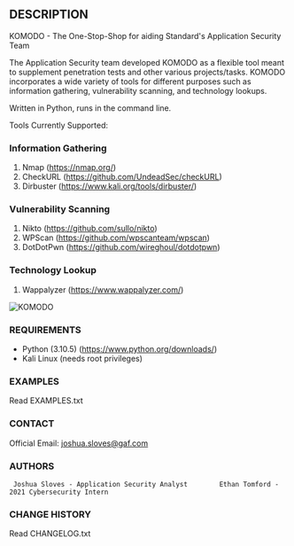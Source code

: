 ## DESCRIPTION ##

KOMODO - The One-Stop-Shop for aiding Standard's Application Security Team

The Application Security team developed KOMODO as a flexible tool meant to supplement penetration tests 
and other various projects/tasks. KOMODO incorporates a wide variety of tools for different purposes 
such as information gathering, vulnerability scanning, and technology lookups.


Written in Python, runs in the command line. 

Tools Currently Supported:

### Information Gathering ###
1. Nmap (https://nmap.org/)
2. CheckURL (https://github.com/UndeadSec/checkURL)
3. Dirbuster (https://www.kali.org/tools/dirbuster/)

### Vulnerability Scanning ###
1. Nikto (https://github.com/sullo/nikto)
2. WPScan (https://github.com/wpscanteam/wpscan)
3. DotDotPwn (https://github.com/wireghoul/dotdotpwn)

### Technology Lookup ###
1. Wappalyzer (https://www.wappalyzer.com/)

![KOMODO](https://i.imgur.com/xBv1L2j.png)
### REQUIREMENTS ###

- Python (3.10.5) (https://www.python.org/downloads/)
- Kali Linux (needs root privileges)


### EXAMPLES ###

Read EXAMPLES.txt



### CONTACT ###

Official Email:   joshua.sloves@gaf.com

### AUTHORS ###

```
 Joshua Sloves - Application Security Analyst        Ethan Tomford - 2021 Cybersecurity Intern

```

### CHANGE HISTORY ###

Read CHANGELOG.txt

